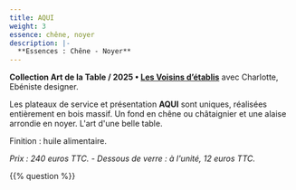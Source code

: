 ```yaml
---
title: AQUI
weight: 3
essence: chêne, noyer
description: |-
  **Essences : Chêne - Noyer**
---
```


**Collection Art de la Table / 2025 • [Les Voisins d’établis](/oeuvres/voisins/)** avec Charlotte, Ebéniste designer.

Les plateaux de service et présentation **AQUI** sont uniques, réalisées entièrement en bois massif.
Un fond en chêne ou châtaignier et une alaise arrondie en noyer.
L'art d'une belle table.

Finition : huile alimentaire.

*Prix : 240 euros TTC. - Dessous de verre : à l'unité, 12 euros TTC.*

{{% question %}}
